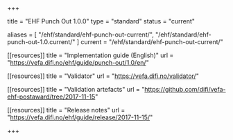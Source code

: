 +++

title = "EHF Punch Out 1.0.0"
type = "standard"
status = "current"

aliases = [ "/ehf/standard/ehf-punch-out-current/", "/ehf/standard/ehf-punch-out-1.0.current/" ]
current = "/ehf/standard/ehf-punch-out-current/"

[[resources]]
title = "Implementation guide (English)"
url = "https://vefa.difi.no/ehf/guide/punch-out/1.0/en/"

[[resources]]
title = "Validator"
url = "https://vefa.difi.no/validator/"

[[resources]]
title = "Validation artefacts"
url = "https://github.com/difi/vefa-ehf-postaward/tree/2017-11-15"

[[resources]]
title = "Release notes"
url = "https://vefa.difi.no/ehf/guide/release/2017-11-15/"

+++
